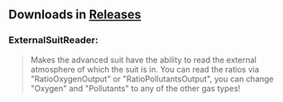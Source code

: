 
## Downloads in [Releases](https://github.com/TerameTechYT/RocketMods/releases/latest)

### ExternalSuitReader:
> Makes the advanced suit have the ability to read the external atmosphere of which the suit is in.
> You can read the ratios via "RatioOxygenOutput" or "RatioPollutantsOutput", you can change "Oxygen" and "Pollutants" to any of the other gas types!
